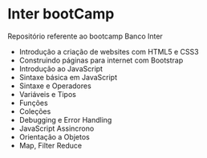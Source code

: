 # Inter bootCamp

Repositório referente ao bootcamp Banco Inter

- Introdução a criação de websites com HTML5 e CSS3
- Construindo páginas para internet com Bootstrap
- Introdução ao JavaScript
- Sintaxe básica em JavaScript
- Sintaxe e Operadores
- Variáveis e Tipos
- Funções
- Coleções
- Debugging e Error Handling
- JavaScript Assincrono
- Orientação a Objetos
- Map, Filter Reduce
